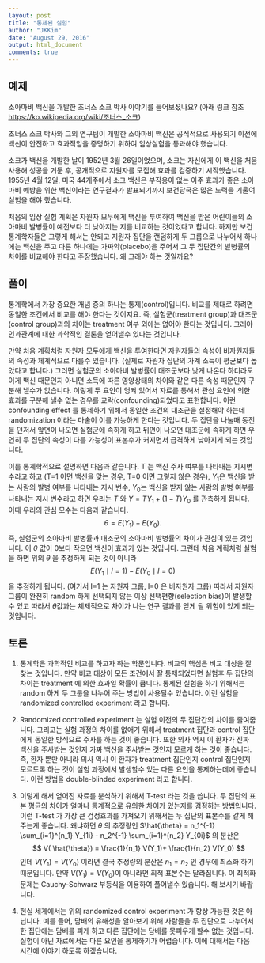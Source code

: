 ```yaml
---
layout: post 
title: "통제된 실험"
author: "JKKim"
date: "August 29, 2016"
output: html_document
comments: true 
---
```





## 예제 

소아마비 백신을 개발한 조너스 소크 박사 이야기를 들어보셨나요? (아래 링크 참조 <https://ko.wikipedia.org/wiki/조너스_소크>) 


조너스 소크 박사와 그의 연구팀이 개발한 소아마비 백신은 공식적으로 사용되기 이전에 백신이 안전하고 효과적임을  증명하기 위하여 임상실험을 통과해야 했습니다. 

소크가 백신을 개발한 날이 1952년 3월 26일이었으며, 소크는 자신에게 이 백신을 처음 사용해 성공을 거둔 후, 공개적으로 지원자를 모집해 효과를 검증하기 시작했습니다. 1955년 4월 12일, 미국 44개주에서 소크 백신은 부작용이 없는 아주 효과가 좋은 소아마비 예방을 위한 백신이라는 연구결과가 발표되기까지 보건당국은 많은 노력을 기울여 실험을 해야 했습니다. 

처음의 임상 실험 계획은 자원자 모두에게 백신을 투여하여  백신을 받은 어린이들의 소아마비 발병률이 예전보다 더 낮아지는 지를 비교하는 것이었다고 합니다. 하지만 보건통계학자들은 그렇게 해서는 안되고 지원자 집단을 랜덤하게 두 그룹으로 나누어서 하나에는 백신을 주고 다른 하나에는 가짜약(placebo)을 주어서 그 두 집단간의 발병률의 차이를 비교해야 한다고 주장했습니다. 왜 그래야 하는 것일까요?



## 풀이  

통계학에서 가장 중요한 개념 중의 하나는 통제(control)입니다. 비교를 제대로 하려면 동일한 조건에서 비교를 해야 한다는 것이지요. 즉, 실험군(treatment group)과 대조군(control group)과의 차이는 treatment 여부 외에는 없어야 한다는 것입니다. 그래야 인과관계에 대한 과학적인 결론을 얻어낼수 있다는 것입니다. 

만약 처음 계획처럼 자원자 모두에게 백신을 투여한다면 자원자들의 속성이 비자원자들의 속성과 체계적으로 다를수 있습니다. (실제로 자원자 집단의 가계 소득이 평균보다 높았다고 합니다.) 그러면 실험군의 소아마비 발병률이 대조군보다 낮게 나온다 하더라도 이게 백신 때문인지 아니면 소득에 따른 영양상태의 차이와 같은 다른 속성 때문인지 구분해 낼수가 없습니다. 이렇게 두 요인이 엉켜 있어서 자료를 통해서 관심 요인에 의한 효과를 구분해 낼수 없는 경우를 교락(confounding)되었다고 표현합니다. 이런 confounding effect 를 통제하기 위해서 동일한 조건의 대조군을 설정해야 하는데 randomization 이라는 마술이 이를 가능하게 한다는 것입니다. 두 집단을 나눌때 동전을 던저서 앞면이 나오면 실험군에 속하게 하고 뒤면이 나오면 대조군에 속하게 하면 우연히 두 집단의 속성이 다를 가능성이 표본수가 커지면서 급격하게 낮아지게 되는 것입니다. 


이를 통계학적으로 설명하면 다음과 같습니다. T 는 백신 주사 여부를 나타내는 지시변수라고 하고 (T=1 이면 백신을 맞는 경우, T=0 이면 그렇지 않은 경우), $Y_1$은 백신을 받는 사람의 발병 여부를 나타내는 지시 변수, $Y_0$는 백신을 받지 않는 사람의 발병 여부를 나타내는 지시 변수라고 하면 우리는 $T$ 와 $Y=T Y_1 + (1-T)Y_0$ 를 관측하게 됩니다. 이때 우리의 관심 모수는 다음과 같습니다.  
$$ \theta=E(Y_1) - E(Y_0). $$
즉, 실험군의 소아마비 발병률과 대조군의 소아마비 발병률의 차이가 관심이 있는 것입니다. 이 $\theta$ 값이 0보다 작으면 백신이 효과가 있는 것입니다. 그런데 처음 계획처럼 실험을 하면 위의 $\theta$ 을 추정하게 되는 것이 아니라 
$$ E( Y_1 \mid I=1) - E(Y_0 \mid I=0) $$
을 추정하게 됩니다. (여기서 I=1 는 자원자 그룹, I=0 은 비자원자 그룹) 따라서 자원자 그룹이 완전히 random 하게 선택되지 않는 이상 선택편향(selection bias)이 발생할 수 있고 따라서 $\theta$값과는 체제적으로 차이가 나는 연구 결과를 얻게 될 위험이 있게 되는 것입니다. 



## 토론 

1. 통계학은 과학적인 비교를 하고자 하는 학문입니다. 비교의 핵심은 비교 대상을 잘 찾는 것입니다. 만약 비교 대상이 모든 조건에서 잘 통제되었다면 실험후 두 집단의 차이는 treatment 에 의한 효과일 확률이 큽니다. 통제된 실험을 하기 위해서는 random 하게 두 그룹을 나누어 주는 방법이 사용될수 있습니다. 이런 실험을 randomized controlled experiment 라고 합니다. 

2. Randomized controlled experiment 는 실험 이전의 두 집단간의 차이를 줄여줍니다. 그리고는 실험 과정의 차이를 없애기 위해서 treatment 집단과 control 집단에게 동일한 방식으로 주사를 하는 것이 좋습니다. 또한 의사 역시 이 환자가 진짜 백신을 주사받는 것인지 가짜 백신을 주사받는 것인지 모르게 하는 것이 좋습니다. 즉, 환자 뿐만 아니라 의사 역시 이 환자가 treatment 집단인지 control 집단인지 모르도록 하는 것이 실험 과정에서 발생할수 있는 다른 요인을 통제하는데에 좋습니다. 이런 방법을 double-blinded experiment 라고 합니다. 



3. 이렇게 해서 얻어진 자료를 분석하기 위해서 T-test 라는 것을 씁니다. 두 집단의 표본 평균의 차이가 얼마나 통계적으로 유의한 차이가 있는지를 검정하는 방법입니다. 이런 T-test 가 가장 큰 검정효과를 가져오기 위해서는 두 집단의 표본수를 같게 해 주는게 좋습니다. 왜냐하면 $\theta$ 의 추정량인 $\hat{\theta}  = n_1^{-1} \sum_{i=1}^{n_1} Y_{1i} - n_2^{-1} \sum_{i=1}^{n_2} Y_{0i}$ 의 분산은 
$$ V( \hat{\theta}) = \frac{1}{n_1} V(Y_1)+ \frac{1}{n_2}  V(Y_0) $$
인데 $V(Y_1)=V(Y_0)$ 이라면 결국 추정량의 분산은 $n_1=n_2$ 인 경우에 최소화 하기 때문입니다. 만약 $V(Y_1)=V(Y_0)$이 아니라면 최적 표본수는 달라집니다. 이 최적화 문제는 Cauchy-Schwarz 부등식을 이용하여 풀어낼수 있습니다. 해 보시기 바랍니다. 

4. 현실 세계에서는 위의 randomized control experiment 가 항상 가능한 것은 아닙니다. 예를 들어, 담배의 유해성을 알아보기 위해 사람들을 두 집단으로 나누어서 한 집단에는 담배를 피게 하고 다른 집단에는 담배를 못피우게 할수 없는 것입니다. 실험이 아닌 자료에서는 다른 요인을 통제하기가 어렵습니다. 이에 대해서는 다음 시간에 이야기 하도록 하겠습니다. 